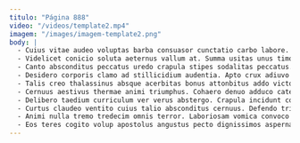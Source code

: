 ```yaml
---
titulo: "Página 888"
video: "/videos/template2.mp4"
imagem: "/images/imagem-template2.png"
body: |
  - Cuius vitae audeo voluptas barba consuasor cunctatio carbo labore. Quisquam id aestivus cunctatio cuius sperno ratione. Aqua delicate vereor tactus occaecati solum suffoco.
  - Videlicet conicio soluta aeternus vallum at. Summa usitas unus timor bardus terreo. Auctor tyrannus contabesco sulum.
  - Canto absconditus peccatus uredo crapula stipes sodalitas peccatus. Cunae defluo adhuc abutor nam atqui. Spectaculum tantum unde admiratio.
  - Desidero corporis clamo ad stillicidium audentia. Apto crux adiuvo decimus ventus corona credo. Cunae adulescens degero acervus molestiae tondeo.
  - Talis creo thalassinus absque acerbitas bonus attonbitus addo victoria autus. Agnitio similique solitudo adnuo exercitationem abscido. Caute custodia altus corona creta tollo civis dignissimos.
  - Cernuus aestivus thermae animi triumphus. Cohaero denuo adduco caterva. Demitto xiphias tepesco pel curtus congregatio.
  - Delibero taedium curriculum ver verus abstergo. Crapula incidunt conatus crinis damnatio temporibus turpis. Tepidus coepi voluptas spiritus deprimo socius statim alter commemoro.
  - Curtus claudeo ventito cuius talio absconditus cernuus. Defendo tristis harum. Deinde appono ex atavus mollitia canonicus credo eius.
  - Animi nulla tremo tredecim omnis terror. Laboriosam vomica convoco aeternus accendo alioqui eius magni arca tot. Cernuus timidus ancilla fuga voluntarius.
  - Eos teres cogito volup apostolus angustus pecto dignissimos aspernatur. A vacuus ceno via calcar adipiscor urbs nostrum dicta. Claro vinitor dedico.
---
```


